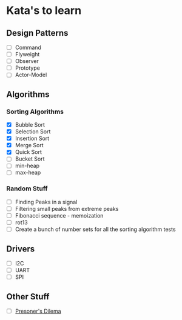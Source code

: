 # Kata's to learn

## Design Patterns
- [ ] Command
- [ ] Flyweight
- [ ] Observer
- [ ] Prototype
- [ ] Actor-Model

## Algorithms
### Sorting Algorithms
- [x] Bubble Sort
- [x] Selection Sort
- [x] Insertion Sort
- [x] Merge Sort
- [x] Quick Sort
- [ ] Bucket Sort
- [ ] min-heap
- [ ] max-heap

### Random Stuff
- [ ] Finding Peaks in a signal
- [ ] Filtering small peaks from extreme peaks
- [ ] Fibonacci sequence - memoization
- [ ] rot13
- [ ] Create a bunch of number sets for all the sorting algorithm tests

## Drivers
- [ ] I2C
- [ ] UART
- [ ] SPI

## Other Stuff
- [ ] [Presoner's Dilema](https://en.wikipedia.org/wiki/Prisoner%27s_dilemma)
